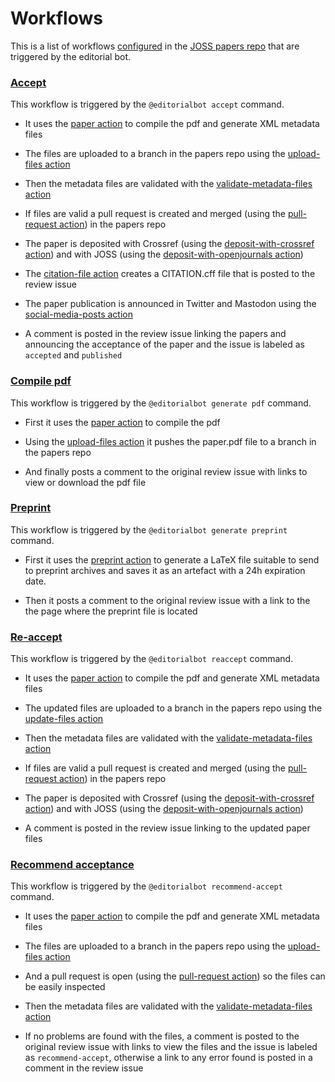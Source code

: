 # Workflows

This is a list of workflows [configured](https://github.com/openjournals/joss-papers/tree/master/.github/workflows) in the [JOSS papers repo](https://github.com/openjournals/joss-papers) that are triggered by the editorial bot.

### **[Accept](https://github.com/openjournals/joss-papers/blob/master/.github/workflows/accept.yml)**

  This workflow is triggered by the `@editorialbot accept` command.

  * It uses the [paper action](./github-actions.md#paper) to compile the pdf and generate XML metadata files

  * The files are uploaded to a branch in the papers repo using the [upload-files action](./github-actions.md#upload-files)

  * Then the metadata files are validated with the [validate-metadata-files action](./github-actions.md#validate-metadata-files)

  * If files are valid a pull request is created and merged (using the [pull-request action](./github-actions.md#pull-request)) in the papers repo

  * The paper is deposited with Crossref (using the [deposit-with-crossref action](./github-actions.md#deposit-with-crossref)) and with JOSS (using the [deposit-with-openjournals action](./github-actions.md#deposit-with-openjournals))

  * The [citation-file action](./github-actions.md#citation-file) creates a CITATION.cff file that is posted to the review issue

  * The paper publication is announced in Twitter and Mastodon using the [social-media-posts action](./github-actions.md#acceptance-social-media-posts)

  * A comment is posted in the review issue linking the papers and announcing the acceptance of the paper and the issue is labeled as `accepted` and `published`


### **[Compile pdf](https://github.com/openjournals/joss-papers/blob/master/.github/workflows/draft-paper.yml)**

  This workflow is triggered by the `@editorialbot generate pdf` command.

  * First it uses the [paper action](./github-actions.md#paper) to compile the pdf

  * Using the [upload-files action](./github-actions.md#upload-files) it pushes the paper.pdf file to a branch in the papers repo

  * And finally posts a comment to the original review issue with links to view or download the pdf file

### **[Preprint](https://github.com/openjournals/joss-papers/blob/master/.github/workflows/preprint.yml)**

  This workflow is triggered by the `@editorialbot generate preprint` command.

  * First it uses the [preprint action](./github-actions.md#preprint) to generate a LaTeX file suitable to send to preprint archives and saves it as an artefact with a 24h expiration date.

  * Then it posts a comment to the original review issue with a link to the the page where the preprint file is located

### **[Re-accept](https://github.com/openjournals/joss-papers/blob/master/.github/workflows/reaccept.yml)**

  This workflow is triggered by the `@editorialbot reaccept` command.

  * It uses the [paper action](./github-actions.md#paper) to compile the pdf and generate XML metadata files

  * The updated files are uploaded to a branch in the papers repo using the [update-files action](./github-actions.md#update-files)

  * Then the metadata files are validated with the [validate-metadata-files action](./github-actions.md#validate-metadata-files)

  * If files are valid a pull request is created and merged (using the [pull-request action](./github-actions.md#pull-request)) in the papers repo

  * The paper is deposited with Crossref (using the [deposit-with-crossref action](./github-actions.md#deposit-with-crossref)) and with JOSS (using the [deposit-with-openjournals action](./github-actions.md#deposit-with-openjournals))

  * A comment is posted in the review issue linking to the updated paper files


### **[Recommend acceptance](https://github.com/openjournals/joss-papers/blob/master/.github/workflows/recommend-acceptance.yml)**

  This workflow is triggered by the `@editorialbot recommend-accept` command.

  * It uses the [paper action](./github-actions.md#paper) to compile the pdf and generate XML metadata files

  * The files are uploaded to a branch in the papers repo using the [upload-files action](./github-actions.md#upload-files)

  * And a pull request is open (using the [pull-request action](./github-actions.md#pull-request)) so the files can be easily inspected

  * Then the metadata files are validated with the [validate-metadata-files action](./github-actions.md#validate-metadata-files)

  * If no problems are found with the files, a comment is posted to the original review issue with links to view the files and the issue is labeled as `recommend-accept`, otherwise a link to any error found is posted in a comment in the review issue
